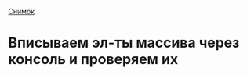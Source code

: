  [Снимок](https://user-images.githubusercontent.com/114214964/204577388-6ee04105-8295-45ee-8338-9ffacfa0156c.PNG)





















# Вписываем эл-ты массива через консоль и проверяем их 
